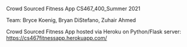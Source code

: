 Crowd Sourced Fitness App CS467_400_Summer 2021

Team:
Bryce Koenig,
Bryan DiStefano,
Zuhair Ahmed

Crowd Sourced Fitness App hosted via Heroku on Python/Flask server: https://cs467fitnessapp.herokuapp.com/
